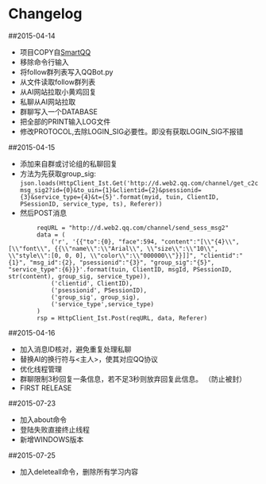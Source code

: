 Changelog
=========
  
##2015-04-14
+ 项目COPY自[SmartQQ](https://github.com/Yinzo/SmartQQBot)
+ 移除命令行输入
+ 将follow群列表写入QQBot.py
+ 从文件读取follow群列表
+ 从AI网站拉取小黄鸡回复
+ 私聊从AI网站拉取
+ 群聊写入一个DATABASE
+ 把全部的PRINT输入LOG文件
+ 修改PROTOCOL,去除LOGIN_SIG必要性。即没有获取LOGIN_SIG不报错
  
##2015-04-15
+ 添加来自群或讨论组的私聊回复
+ 方法为先获取group_sig:  
```json.loads(HttpClient_Ist.Get('http://d.web2.qq.com/channel/get_c2cmsg_sig2?id={0}&to_uin={1}&clientid={2}&psessionid={3}&service_type={4}&t={5}'.format(myid, tuin, ClientID, PSessionID, service_type, ts), Referer))```
+ 然后POST消息 
``` 
		reqURL = "http://d.web2.qq.com/channel/send_sess_msg2"
        data = (
            ('r', '{{"to":{0}, "face":594, "content":"[\\"{4}\\", [\\"font\\", {{\\"name\\":\\"Arial\\", \\"size\\":\\"10\\", \\"style\\":[0, 0, 0], \\"color\\":\\"000000\\"}}]]", "clientid":"{1}", "msg_id":{2}, "psessionid":"{3}", "group_sig":"{5}", "service_type":{6}}}'.format(tuin, ClientID, msgId, PSessionID, str(content), group_sig, service_type)),
            ('clientid', ClientID),
            ('psessionid', PSessionID),
            ('group_sig', group_sig),
            ('service_type',service_type)
        )
        rsp = HttpClient_Ist.Post(reqURL, data, Referer)         
```		
  
##2015-04-16
+ 加入消息ID核对，避免重复处理私聊
+ 替换AI的换行符与<主人>，使其对应QQ协议
+ 优化线程管理
+ 群聊限制3秒回复一条信息，若不足3秒则放弃回复此信息。 （防止被封）
+ FIRST RELEASE


##2015-07-23
+ 加入about命令  
+ 登陆失败直接终止线程  
+ 新增WINDOWS版本  

##2015-07-25
+ 加入deleteall命令，删除所有学习内容   

